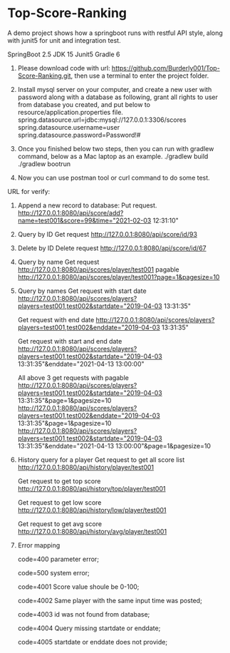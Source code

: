 # Top-Score-Ranking
A demo project shows how a springboot runs with restful API style, along with junit5 for unit and integration test.

SpringBoot 2.5
JDK 15
Junit5
Gradle 6

1. Please download code with url: https://github.com/Burderly001/Top-Score-Ranking.git, then use a terminal to enter the project folder.
2. Install mysql server on your computer, and create a new user with password along with a database as following, grant all rights to user from database you created, and put below to resource/application.properties file.
    spring.datasource.url=jdbc:mysql://127.0.0.1:3306/scores
    spring.datasource.username=user
    spring.datasource.password=Password!#
3. Once you finished below two steps, then you can run with gradlew command, below as a Mac laptop as an example.
  ./gradlew build
  ./gradlew bootrun 
  
4. Now you can use postman tool or curl command to do some test.


URL for verify:
1. Append a new record to database:
    Put request.
    http://127.0.0.1:8080/api/score/add?name=test001&score=99&time="2021-02-03 12:31:10"
  
2. Query by ID
    Get request
    http://127.0.0.1:8080/api/score/id/93
  
3. Delete by ID
    Delete request
    http://127.0.0.1:8080/api/score/id/67
    
4. Query by name
    Get request
    http://127.0.0.1:8080/api/scores/player/test001
    pagable
    http://127.0.0.1:8080/api/scores/player/test001?page=1&pagesize=10
    
5. Query by names
    Get request with start date
    http://127.0.0.1:8080/api/scores/players?players=test001,test002&startdate="2019-04-03 13:31:35"
    
    Get request with end date
    http://127.0.0.1:8080/api/scores/players?players=test001,test002&enddate="2019-04-03 13:31:35"
    
    Get request with start and end date
    http://127.0.0.1:8080/api/scores/players?players=test001,test002&startdate="2019-04-03 13:31:35"&enddate="2021-04-13 13:00:00"
    
    All above 3 get requests with pagable
    http://127.0.0.1:8080/api/scores/players?players=test001,test002&startdate="2019-04-03 13:31:35"&page=1&pagesize=10
    http://127.0.0.1:8080/api/scores/players?players=test001,test002&enddate="2019-04-03 13:31:35"&page=1&pagesize=10
    http://127.0.0.1:8080/api/scores/players?players=test001,test002&startdate="2019-04-03 13:31:35"&enddate="2021-04-13 13:00:00"&page=1&pagesize=10
    
6. History query for a player
    Get request to get all score list
    http://127.0.0.1:8080/api/history/player/test001
    
    Get request to get top score
    http://127.0.0.1:8080/api/history/top/player/test001
    
    Get request to get low score
    http://127.0.0.1:8080/api/history/low/player/test001
    
    Get request to get avg score
    http://127.0.0.1:8080/api/history/avg/player/test001
    
    
7. Error mapping

    code=400 parameter error;
    
    code=500 system error;
    
    code=4001 Score value shoule be 0-100;
    
    code=4002 Same player with the same input time was posted;
    
    code=4003 id was not found from database;
    
    code=4004 Query missing startdate or enddate;
    
    code=4005 startdate or enddate does not provide;
    
